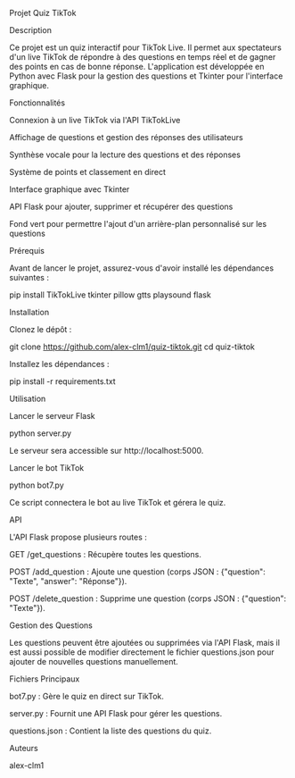 Projet Quiz TikTok

Description

Ce projet est un quiz interactif pour TikTok Live. Il permet aux spectateurs d'un live TikTok de répondre à des questions en temps réel et de gagner des points en cas de bonne réponse. L'application est développée en Python avec Flask pour la gestion des questions et Tkinter pour l'interface graphique.

Fonctionnalités

Connexion à un live TikTok via l'API TikTokLive

Affichage de questions et gestion des réponses des utilisateurs

Synthèse vocale pour la lecture des questions et des réponses

Système de points et classement en direct

Interface graphique avec Tkinter

API Flask pour ajouter, supprimer et récupérer des questions

Fond vert pour permettre l'ajout d'un arrière-plan personnalisé sur les questions

Prérequis

Avant de lancer le projet, assurez-vous d'avoir installé les dépendances suivantes :

pip install TikTokLive tkinter pillow gtts playsound flask

Installation

Clonez le dépôt :

git clone https://github.com/alex-clm1/quiz-tiktok.git
cd quiz-tiktok

Installez les dépendances :

pip install -r requirements.txt

Utilisation

Lancer le serveur Flask

python server.py

Le serveur sera accessible sur http://localhost:5000.

Lancer le bot TikTok

python bot7.py

Ce script connectera le bot au live TikTok et gérera le quiz.

API

L'API Flask propose plusieurs routes :

GET /get_questions : Récupère toutes les questions.

POST /add_question : Ajoute une question (corps JSON : {"question": "Texte", "answer": "Réponse"}).

POST /delete_question : Supprime une question (corps JSON : {"question": "Texte"}).

Gestion des Questions

Les questions peuvent être ajoutées ou supprimées via l'API Flask, mais il est aussi possible de modifier directement le fichier questions.json pour ajouter de nouvelles questions manuellement.

Fichiers Principaux

bot7.py : Gère le quiz en direct sur TikTok.

server.py : Fournit une API Flask pour gérer les questions.

questions.json : Contient la liste des questions du quiz.

Auteurs

alex-clm1



